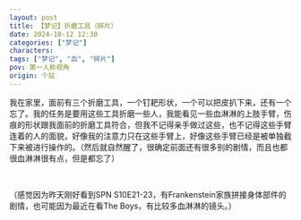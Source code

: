 ```yaml
---
layout: post
title: 【梦记】折磨工具（碎片）
date: 2024-10-12 12:30
categories: ["梦记"]
characters: 
tags: ["梦记", "血", "碎片"]
pov: 第一人称视角
origin: 个站
---
```


我在家里，面前有三个折磨工具，一个钉耙形状，一个可以把皮扒下来，还有一个忘了。我的任务是要用这些工具折磨一些人，我能看见一些血淋淋的上肢手臂，伤痕的形状跟我面前的折磨工具符合，但我不记得亲手做过这些，也不记得这些手臂连着的人的面貌，好像我的注意力只在这些手臂上，好像这些手臂已经是被单独截下来被进行操作的。（然后就自然醒了，很确定前面还有很多别的剧情，而且也都很血淋淋很有点，但是都忘了）

<br>

（感觉因为昨天刚好看到SPN S10E21-23，有Frankenstein家族拼接身体部件的剧情，也可能因为最近在看The Boys，有比较多血淋淋的镜头。）

